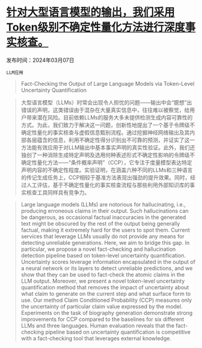 # [针对大型语言模型的输出，我们采用Token级别不确定性量化方法进行深度事实核查。](https://arxiv.org/abs/2403.04696)

发布时间：2024年03月07日

`LLM应用`

> Fact-Checking the Output of Large Language Models via Token-Level Uncertainty Quantification

> 大型语言模型（LLMs）时常会出现令人担忧的问题——输出中会“臆想”出错误的声明，这类错误由于混杂在大量真实信息中，往往难以被察觉，给用户带来潜在风险。目前依赖LLMs的服务大多未提供检测生成内容可靠性的方式。为此，我们致力于解决这一问题，创新性地提出了一个基于令牌级不确定性量化的事实核查与虚假信息甄别流程。通过挖掘神经网络输出及其内部各层蕴含的信息，利用不确定性得分识别出不可靠的预测，并证实了这一方法能有效应用于对LLM输出中基本事实声明的真实性验证。此外，我们还独创了一种消除生成特定声明及选用何种表述形式不确定性影响的令牌级不确定性量化方法——“条件概率声明”（CCP），它专注于度量模型表达特定声明内容的不确定性程度。实验证明，在涵盖六种不同的LLMs和三种语言的传记生成任务上，CCP相较于基准方法表现出强劲的提升效果。同时，经过人工评估，基于不确定性量化的事实核查流程与那些利用外部知识库的事实核查工具同样具有竞争力。

> Large language models (LLMs) are notorious for hallucinating, i.e., producing erroneous claims in their output. Such hallucinations can be dangerous, as occasional factual inaccuracies in the generated text might be obscured by the rest of the output being generally factual, making it extremely hard for the users to spot them. Current services that leverage LLMs usually do not provide any means for detecting unreliable generations. Here, we aim to bridge this gap. In particular, we propose a novel fact-checking and hallucination detection pipeline based on token-level uncertainty quantification. Uncertainty scores leverage information encapsulated in the output of a neural network or its layers to detect unreliable predictions, and we show that they can be used to fact-check the atomic claims in the LLM output. Moreover, we present a novel token-level uncertainty quantification method that removes the impact of uncertainty about what claim to generate on the current step and what surface form to use. Our method Claim Conditioned Probability (CCP) measures only the uncertainty of particular claim value expressed by the model. Experiments on the task of biography generation demonstrate strong improvements for CCP compared to the baselines for six different LLMs and three languages. Human evaluation reveals that the fact-checking pipeline based on uncertainty quantification is competitive with a fact-checking tool that leverages external knowledge.
